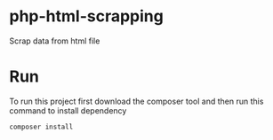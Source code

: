 # php-html-scrapping
Scrap data from html file

# Run
To run this project first download the composer tool and then run this command to install dependency

```composer install```

